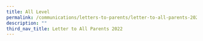 ```yaml
---
title: All Level
permalink: /communications/letters-to-parents/letter-to-all-parents-2022/
description: ""
third_nav_title: Letter to All Parents 2022
---
```


